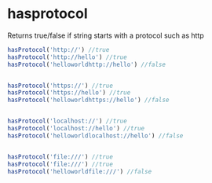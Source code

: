 # hasprotocol
Returns true/false if string starts with a protocol such as http

```javascript
hasProtocol('http://') //true
hasProtocol('http://hello') //true
hasProtocol('helloworldhttp://hello') //false


hasProtocol('https://') //true
hasProtocol('https://hello') //true
hasProtocol('helloworldhttps://hello') //false


hasProtocol('localhost://') //true
hasProtocol('localhost://hello') //true
hasProtocol('helloworldlocalhost://hello') //false


hasProtocol('file:///') //true
hasProtocol('file:///') //true
hasProtocol('helloworldfile:///') //false
```
